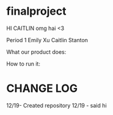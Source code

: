 finalproject
============

HI CAITLIN
omg hai <3

Period 1
Emily Xu
Caitlin Stanton

What our product does:

How to run it:

CHANGE LOG
============
12/19- Created repository
12/19 - said hi
